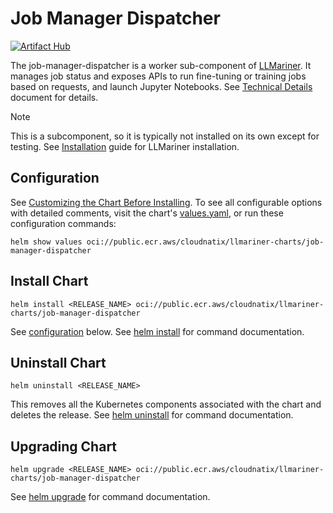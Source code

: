 # Job Manager Dispatcher

[![Artifact Hub](https://img.shields.io/endpoint?url=https://artifacthub.io/badge/repository/job-manager-dispatcher)](https://artifacthub.io/packages/search?repo=job-manager-dispatcher)

The job-manager-dispatcher is a worker sub-component of [LLMariner](https://github.com/llmariner/llmariner). It manages job status and exposes APIs to run fine-tuning or training jobs based on requests, and launch Jupyter Notebooks. See [Technical Details](https://llmariner.ai/docs/dev/architecture/) document for details.

> [!NOTE]
> This is a subcomponent, so it is typically not installed on its own except for testing. See [Installation](https://llmariner.ai/docs/setup/install/) guide for LLMariner installation.

## Configuration

See [Customizing the Chart Before Installing](https://helm.sh/docs/intro/using_helm/#customizing-the-chart-before-installing). To see all configurable options with detailed comments, visit the chart's [values.yaml](./values.yaml), or run these configuration commands:

```console
helm show values oci://public.ecr.aws/cloudnatix/llmariner-charts/job-manager-dispatcher
```

## Install Chart

```console
helm install <RELEASE_NAME> oci://public.ecr.aws/cloudnatix/llmariner-charts/job-manager-dispatcher
```

See [configuration](#configuration) below.
See [helm install](https://helm.sh/docs/helm/helm_install/) for command documentation.

## Uninstall Chart

```console
helm uninstall <RELEASE_NAME>
```

This removes all the Kubernetes components associated with the chart and deletes the release.
See [helm uninstall](https://helm.sh/docs/helm/helm_uninstall/) for command documentation.

## Upgrading Chart

```console
helm upgrade <RELEASE_NAME> oci://public.ecr.aws/cloudnatix/llmariner-charts/job-manager-dispatcher
```

See [helm upgrade](https://helm.sh/docs/helm/helm_upgrade/) for command documentation.
